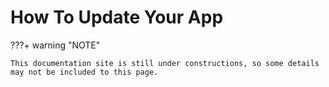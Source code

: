 # How To Update Your App


???+ warning "NOTE"    

    This documentation site is still under constructions, so some details may not be included to this page.
